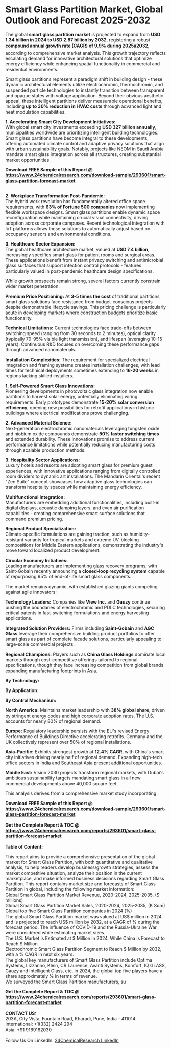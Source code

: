 <h1>Smart Glass Partition Market, Global Outlook and Forecast 2025-2032</h1><p>The global <strong>smart glass partition market</strong> is projected to expand from <strong>USD 1.34 billion in 2024 to USD 2.87 billion by 2032</strong>, registering a robust <strong>compound annual growth rate (CAGR) of 9.9% during 2025â2032</strong>, according to comprehensive market analysis. This growth trajectory reflects escalating demand for innovative architectural solutions that optimize energy efficiency while enhancing spatial functionality in commercial and residential environments.</p><p>Smart glass partitions represent a paradigm shift in building design - these dynamic architectural elements utilize electrochromic, thermochromic, and suspended particle technologies to instantly transition between transparent and opaque states with voltage application. Beyond their obvious aesthetic appeal, these intelligent partitions deliver measurable operational benefits, including <strong>up to 30% reduction in HVAC costs</strong> through advanced light and heat modulation capabilities.</p><p><strong>1. Accelerating Smart City Development Initiatives:</strong><br>
With global smart city investments exceeding <strong>USD 327 billion annually</strong>, municipalities worldwide are prioritizing intelligent building technologies. Smart glass partitions have become integral to these developments, offering automated climate control and adaptive privacy solutions that align with urban sustainability goals. Notably, projects like NEOM in Saudi Arabia mandate smart glass integration across all structures, creating substantial market opportunities.</p><div><b>Download FREE Sample of this Report @ 
            <a href="https://www.24chemicalresearch.com/download-sample/293601/smart-glass-partition-forecast-market">
            https://www.24chemicalresearch.com/download-sample/293601/smart-glass-partition-forecast-market</a></b></div><br><p><strong>2. Workplace Transformation Post-Pandemic:</strong><br>
The hybrid work revolution has fundamentally altered office space requirements, with <strong>63% of Fortune 500 companies</strong> now implementing flexible workspace designs. Smart glass partitions enable dynamic space reconfiguration while maintaining crucial visual connectivity, driving adoption across corporate campuses. Recent technological integration with IoT platforms allows these solutions to automatically adjust based on occupancy sensors and environmental conditions.</p><p><strong>3. Healthcare Sector Expansion:</strong><br>
The global healthcare architecture market, valued at <strong>USD 7.4 billion</strong>, increasingly specifies smart glass for patient rooms and surgical areas. These applications benefit from instant privacy switching and antimicrobial glass surfaces that support infection control protocols - features particularly valued in post-pandemic healthcare design specifications.</p><p>While growth prospects remain strong, several factors currently constrain wider market penetration:</p><p><strong>Premium Price Positioning:</strong> At <strong>3-5 times the cost</strong> of traditional partitions, smart glass solutions face resistance from budget-conscious projects despite demonstrable lifecycle savings. This pricing challenge is particularly acute in developing markets where construction budgets prioritize basic functionality.</p><p><strong>Technical Limitations:</strong> Current technologies face trade-offs between switching speed (ranging from 30 seconds to 2 minutes), optical clarity (typically 70-95% visible light transmission), and lifespan (averaging 10-15 years). Continuous R&amp;D focuses on overcoming these performance gaps through advanced nanomaterials.</p><p><strong>Installation Complexities:</strong> The requirement for specialized electrical integration and framing systems creates installation challenges, with lead times for technical deployments sometimes extending to <strong>16-20 weeks</strong> in regions lacking skilled installers.</p><p><strong>1. Self-Powered Smart Glass Innovations:</strong><br>
Pioneering developments in photovoltaic glass integration now enable partitions to harvest solar energy, potentially eliminating wiring requirements. Early prototypes demonstrate <strong>15-20% solar conversion efficiency</strong>, opening new possibilities for retrofit applications in historic buildings where electrical modifications prove challenging.</p><p><strong>2. Advanced Material Science:</strong><br>
Next-generation electrochromic nanomaterials leveraging tungsten oxide and niobium oxide compounds demonstrate <strong>50% faster switching times</strong> and extended durability. These innovations promise to address current performance limitations while potentially reducing manufacturing costs through scalable production methods.</p><p><strong>3. Hospitality Sector Applications:</strong><br>
Luxury hotels and resorts are adopting smart glass for premium guest experiences, with innovative applications ranging from digitally controlled room dividers to dynamic art installations. The Mandarin Oriental's recent "Zen Suite" concept showcases how adaptive glass technologies can transform hospitality spaces while maintaining energy efficiency.</p><p><strong>Multifunctional Integration:</strong><br>
	Manufacturers are embedding additional functionalities, including built-in digital displays, acoustic damping layers, and even air purification capabilities - creating comprehensive smart surface solutions that command premium pricing.</p><p><strong>Regional Product Specialization:</strong><br>
	Climate-specific formulations are gaining traction, such as humidity-resistant variants for tropical markets and extreme UV-blocking compositions for Middle Eastern applications, demonstrating the industry's move toward localized product development.</p><p><strong>Circular Economy Initiatives:</strong><br>
	Leading manufacturers are implementing glass recovery programs, with Saint-Gobain recently announcing a <strong>closed-loop recycling system</strong> capable of repurposing 95% of end-of-life smart glass components.</p><p>The market remains dynamic, with established glazing giants competing against agile innovators:</p><p><strong>Technology Leaders:</strong> Companies like <strong>View Inc.</strong> and <strong>Gauzy</strong> continue pushing the boundaries of electrochromic and PDLC technologies, securing critical patents in fast-switching formulations and energy harvesting applications.</p><p><strong>Integrated Solution Providers:</strong> Firms including <strong>Saint-Gobain</strong> and <strong>AGC Glass</strong> leverage their comprehensive building product portfolios to offer smart glass as part of complete facade solutions, particularly appealing to large-scale commercial projects.</p><p><strong>Regional Champions:</strong> Players such as <strong>China Glass Holdings</strong> dominate local markets through cost-competitive offerings tailored to regional specifications, though they face increasing competition from global brands expanding manufacturing footprints in Asia.</p><p><strong>By Technology:</strong></p><p><strong>By Application:</strong></p><p><strong>By Control Mechanism:</strong></p><p><strong>North America:</strong> Maintains market leadership with <strong>38% global share</strong>, driven by stringent energy codes and high corporate adoption rates. The U.S. accounts for nearly 80% of regional demand.</p><p><strong>Europe:</strong> Regulatory leadership persists with the EU's revised Energy Performance of Buildings Directive accelerating retrofits. Germany and the UK collectively represent over 50% of regional installations.</p><p><strong>Asia-Pacific:</strong> Exhibits strongest growth at <strong>12.4% CAGR</strong>, with China's smart city initiatives driving nearly half of regional demand. Expanding high-tech office sectors in India and Southeast Asia present additional opportunities.</p><p><strong>Middle East:</strong> Vision 2030 projects transform regional markets, with Dubai's ambitious sustainability targets mandating smart glass in all new commercial developments above 40,000 square feet.</p><p>This analysis derives from a comprehensive market study incorporating:</p><div><b>Download FREE Sample of this Report @ 
            <a href="https://www.24chemicalresearch.com/download-sample/293601/smart-glass-partition-forecast-market">
            https://www.24chemicalresearch.com/download-sample/293601/smart-glass-partition-forecast-market</a></b></div><br><div><b>Get the Complete Report & TOC @ 
            <a href="https://www.24chemicalresearch.com/reports/293601/smart-glass-partition-forecast-market">
            https://www.24chemicalresearch.com/reports/293601/smart-glass-partition-forecast-market</a></b></div><br>
            <b>Table of Content:</b><p>This report aims to provide a comprehensive presentation of the global market for Smart Glass Partition, with both quantitative and qualitative analysis, to help readers develop business/growth strategies, assess the market competitive situation, analyze their position in the current marketplace, and make informed business decisions regarding Smart Glass Partition. This report contains market size and forecasts of Smart Glass Partition in global, including the following market information:<br />
Global Smart Glass Partition Market Revenue, 2020-2024, 2025-2035, ($ millions)<br />
Global Smart Glass Partition Market Sales, 2020-2024, 2025-2035, (K Sqm)<br />
Global top five Smart Glass Partition companies in 2024 (%)<br />
The global Smart Glass Partition market was valued at US$ million in 2024 and is projected to reach US$ million by 2032, at a CAGR of % during the forecast period. The influence of COVID-19 and the Russia-Ukraine War were considered while estimating market sizes.<br />
The U.S. Market is Estimated at $ Million in 2024, While China is Forecast to Reach $ Million.<br />
Electrochromic Smart Glass Partition Segment to Reach $ Million by 2032, with a % CAGR in next six years.<br />
The global key manufacturers of Smart Glass Partition include Optima Systems, Lizzanno, Klein, CR Laurence, Avanti Systems, Komfort, IQ GLASS, Gauzy and Intelligent Glass, etc. in 2024, the global top five players have a share approximately % in terms of revenue.<br />
We surveyed the Smart Glass Partition manufacturers, su</p><div><b>Get the Complete Report & TOC @ 
            <a href="https://www.24chemicalresearch.com/reports/293601/smart-glass-partition-forecast-market">
            https://www.24chemicalresearch.com/reports/293601/smart-glass-partition-forecast-market</a></b></div><br><b>CONTACT US:</b><br>
            203A, City Vista, Fountain Road, Kharadi, Pune, India - 411014<br>
            International: +1(332) 2424 294<br>
            Asia: +91 9169162030 <br><br>
            Follow Us On LinkedIn: <a href="https://www.linkedin.com/company/24chemicalresearch/">24ChemicalResearch LinkedIn</a>